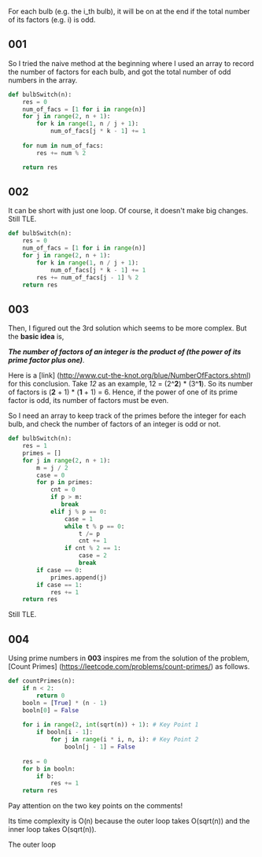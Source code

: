 For each bulb (e.g. the i_th bulb), it will be on at the end if the total number of its factors (e.g. i) is odd.

001
---

So I tried the naive method at the beginning where I used an array to record the number of factors for each bulb, and got the total number of odd numbers in the array.

```py
def bulbSwitch(n):
    res = 0
    num_of_facs = [1 for i in range(n)]
    for j in range(2, n + 1):
        for k in range(1, n / j + 1):
            num_of_facs[j * k - 1] += 1
            
    for num in num_of_facs:
        res += num % 2

    return res
```

002
---

It can be short with just one loop. Of course, it doesn't make big changes. Still TLE.

```py
def bulbSwitch(n):
    res = 0
    num_of_facs = [1 for i in range(n)]
    for j in range(2, n + 1):
        for k in range(1, n / j + 1):
            num_of_facs[j * k - 1] += 1
        res += num_of_facs[j - 1] % 2
    return res
```

003
---

Then, I figured out the 3rd solution which seems to be more complex. But the __basic idea__ is,

___The  number of factors of an integer is the product of (the power of its prime factor plus one)___. 


Here is a [link] (http://www.cut-the-knot.org/blue/NumberOfFactors.shtml) for this conclusion. Take _12_ as an example, 12 = (2^__2__) * (3^__1__). So its number of factors is (__2__ + 1) * (__1__ + 1) = 6. Hence, if the power of one of its prime factor is odd, its number of factors must be even.

So I need an array to keep track of the primes before the integer for each bulb, and check the number of factors of an integer is odd or not.

```py
def bulbSwitch(n):
    res = 1
    primes = []
    for j in range(2, n + 1):
        m = j / 2
        case = 0
        for p in primes:
            cnt = 0
            if p > m:
               break
            elif j % p == 0:
                case = 1
                while t % p == 0:
                    t /= p
                    cnt += 1
                if cnt % 2 == 1:
                    case = 2
                    break
        if case == 0:
            primes.append(j)
        if case == 1:
            res += 1
    return res
```

Still TLE.

004
---

Using prime numbers in __003__ inspires me from the solution of the problem, [Count Primes] (https://leetcode.com/problems/count-primes/) as follows.

```py
def countPrimes(n):
    if n < 2:
        return 0
    booln = [True] * (n - 1)
    booln[0] = False
        
    for i in range(2, int(sqrt(n)) + 1): # Key Point 1
        if booln[i - 1]:
            for j in range(i * i, n, i): # Key Point 2
                booln[j - 1] = False
        
    res = 0
    for b in booln:
        if b:
            res += 1
    return res
```

Pay attention on the two key points on the comments!

Its time complexity is O(n) because the outer loop takes O(sqrt(n)) and the inner loop takes O(sqrt(n)). 

The outer loop
